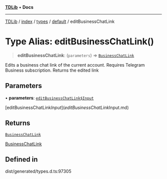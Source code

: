[**TDLib**](../../../../../../README.md) • **Docs**

***

[TDLib](../../../../../../modules.md) / [index](../../../../../README.md) / [types](../../../README.md) / [default](../README.md) / editBusinessChatLink

# Type Alias: editBusinessChatLink()

> **editBusinessChatLink**: (`parameters`) => [`BusinessChatLink`](BusinessChatLink-1.md)

Edits a business chat link of the current account. Requires Telegram Business subscription. Returns the edited link

## Parameters

• **parameters**: [`editBusinessChatLink$Input`](editBusinessChatLink$Input.md)

[editBusinessChatLink$Input](editBusinessChatLink$Input.md)

## Returns

[`BusinessChatLink`](BusinessChatLink-1.md)

[BusinessChatLink](BusinessChatLink-1.md)

## Defined in

dist/generated/types.d.ts:97305
